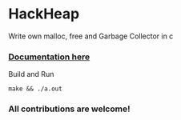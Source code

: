 # HackHeap
Write own malloc, free and Garbage Collector in c
### [Documentation here](https://dev.to/muhammedrijnas/write-own-dynamic-memoryheap-in-c-449a)
Build and Run
```
make && ./a.out
```
### All contributions are welcome!

